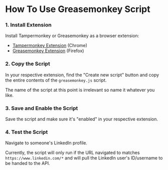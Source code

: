 # How To Use Greasemonkey Script

### 1. Install Extension

Install Tampermonkey or Greasemonkey as a browser extension:
- [Tampermonkey Extension](https://chromewebstore.google.com/detail/tampermonkey/dhdgffkkebhmkfjojejmpbldmpobfkfo) (Chrome)
- [Greasemonkey Extension](https://addons.mozilla.org/en-CA/firefox/addon/greasemonkey/) (Firefox)

### 2. Copy the Script

In your respective extension, find the "Create new script" button and copy the entire contents of the `greasemonkey.js` script.

The name of the script at this point is irrelevant so name it whatever you like.

### 3. Save and Enable the Script

Save the script and make sure it's "enabled" in your respective extension.

### 4. Test the Script

Navigate to someone's LinkedIn profile.

Currently, the script will only run if the URL navigated to matches `https://www.linkedin.com/*` and will pull the LinkedIn user's ID/username to be handed to the API.